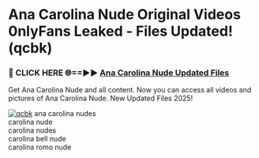 # Ana Carolina Nude Original Videos 0nlyFans Leaked - Files Updated! (qcbk)

<h3>🔴 CLICK HERE 🌐==►► <a href="https://tinyurl.com/4mcuefdz" rel="nofollow">Ana Carolina Nude Updated Files</a></h3>

Get Ana Carolina Nude and all content. Now you can access all videos and pictures of Ana Carolina Nude. New Updated Files 2025!

[![qcbk](https://i.imgur.com/StAQSOY.gif)](https://tinyurl.com/4mcuefdz)
ana carolina nudes<br>
carolina nude<br>
carolina nudes<br>
carolina bell nude<br>
carolina romo nude
